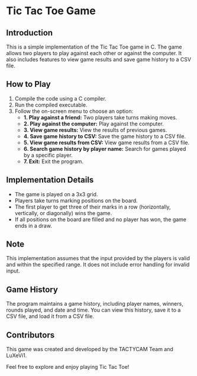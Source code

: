 # Tic Tac Toe Game

## Introduction
This is a simple implementation of the Tic Tac Toe game in C. The game allows two players to play against each other or against the computer. It also includes features to view game results and save game history to a CSV file.

## How to Play
1. Compile the code using a C compiler.
2. Run the compiled executable.
3. Follow the on-screen menu to choose an option:
   - **1. Play against a friend:** Two players take turns making moves.
   - **2. Play against the computer:** Play against the computer.
   - **3. View game results:** View the results of previous games.
   - **4. Save game history to CSV:** Save the game history to a CSV file.
   - **5. View game results from CSV:** View game results from a CSV file.
   - **6. Search game history by player name:** Search for games played by a specific player.
   - **7. Exit:** Exit the program.

## Implementation Details
- The game is played on a 3x3 grid.
- Players take turns marking positions on the board.
- The first player to get three of their marks in a row (horizontally, vertically, or diagonally) wins the game.
- If all positions on the board are filled and no player has won, the game ends in a draw.

## Note
This implementation assumes that the input provided by the players is valid and within the specified range. It does not include error handling for invalid input.

## Game History
The program maintains a game history, including player names, winners, rounds played, and date and time. You can view this history, save it to a CSV file, and load it from a CSV file.

## Contributors
This game was created and developed by the TACTYCAM Team and LuXeVi1.

Feel free to explore and enjoy playing Tic Tac Toe!
